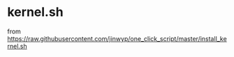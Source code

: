# kernel.sh

from https://raw.githubusercontent.com/jinwyp/one_click_script/master/install_kernel.sh


